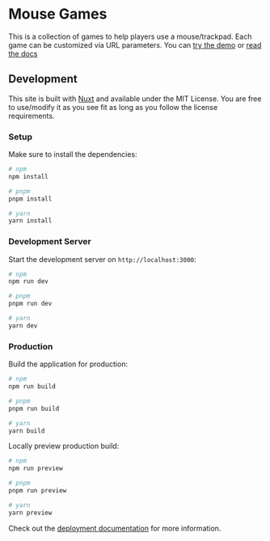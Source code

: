 # Mouse Games

This is a collection of games to help players use a mouse/trackpad. Each game can be customized via URL parameters. You can [try the demo](https://mouse.techlit.tools) or [read the docs](https://docs.techlit.tools/mouse-games)

## Development

This site is built with [Nuxt](https://nuxt.com/) and available under the MIT License. You are free to use/modify it as you see fit as long as you follow the license requirements.

### Setup

Make sure to install the dependencies:

```bash
# npm
npm install

# pnpm
pnpm install

# yarn
yarn install
```

### Development Server

Start the development server on `http://localhost:3000`:

```bash
# npm
npm run dev

# pnpm
pnpm run dev

# yarn
yarn dev
```

### Production

Build the application for production:

```bash
# npm
npm run build

# pnpm
pnpm run build

# yarn
yarn build
```

Locally preview production build:

```bash
# npm
npm run preview

# pnpm
pnpm run preview

# yarn
yarn preview
```

Check out the [deployment documentation](https://nuxt.com/docs/getting-started/deployment) for more information.
